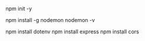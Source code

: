npm init -y

npm install -g nodemon
nodemon -v

npm install dotenv
npm install express
npm install cors
